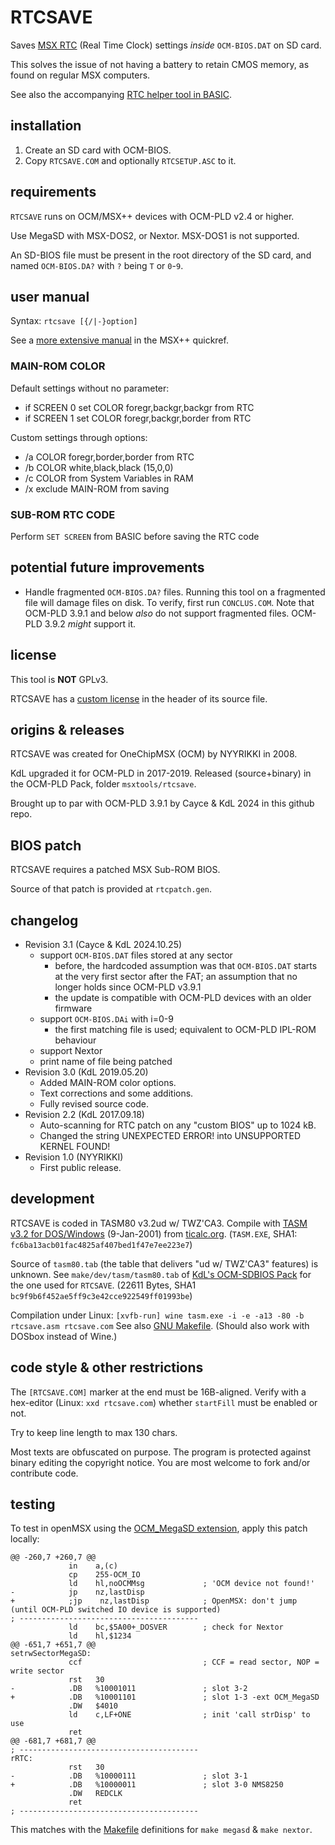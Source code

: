 # RTCSAVE

Saves [MSX RTC](https://www.msx.org/wiki/Real_Time_Clock_Programming) (Real Time Clock) settings _inside_ `OCM-BIOS.DAT` on SD card.

This solves the issue of not having a battery to retain CMOS memory, as found on regular MSX computers.

See also the accompanying [RTC helper tool in BASIC](rtcsetup.asc).


## installation
1. Create an SD card with OCM-BIOS.
2. Copy `RTCSAVE.COM` and optionally `RTCSETUP.ASC` to it.


## requirements
`RTCSAVE` runs on OCM/MSX++ devices with OCM-PLD v2.4 or higher.

Use MegaSD with MSX-DOS2, or Nextor.
MSX-DOS1 is not supported.

An SD-BIOS file must be present in the root directory of the SD card, 
and named `OCM-BIOS.DA?` with `?` being `T` or `0`-`9`. 


## user manual
Syntax: `rtcsave [{/|-}option]`

See a [more extensive manual](https://github.com/cayce-msx/msxpp-quick-ref/wiki/Howtos#how-to-save-rtc-data) in the MSX++ quickref.

### MAIN-ROM COLOR
Default settings without no parameter:
* if SCREEN 0  set COLOR foregr,backgr,backgr from RTC
* if SCREEN 1  set COLOR foregr,backgr,border from RTC

Custom settings through options:
* /a  COLOR foregr,border,border from RTC
* /b  COLOR white,black,black (15,0,0)
* /c  COLOR from System Variables in RAM
* /x  exclude MAIN-ROM from saving

### SUB-ROM RTC CODE
Perform `SET SCREEN` from BASIC before saving the RTC code


## potential future improvements
* Handle fragmented `OCM-BIOS.DA?` files.
  Running this tool on a fragmented file will damage files on disk.
  To verify, first run `CONCLUS.COM`.
  Note that OCM-PLD 3.9.1 and below _also_ do not support fragmented files.
  OCM-PLD 3.9.2 _might_ support it.


## license
This tool is **NOT** GPLv3.

RTCSAVE has a [custom license](rtcsave.asm) in the header of its source file.


## origins & releases
RTCSAVE was created for OneChipMSX (OCM) by NYYRIKKI in 2008.

KdL upgraded it for OCM-PLD in 2017-2019.
Released (source+binary) in the OCM-PLD Pack, folder `msxtools/rtcsave`.

Brought up to par with OCM-PLD 3.9.1 by Cayce & KdL 2024 in this github repo.

## BIOS patch
RTCSAVE requires a patched MSX Sub-ROM BIOS.

Source of that patch is provided at `rtcpatch.gen`. 

## changelog
* Revision 3.1 (Cayce & KdL 2024.10.25) 
  * support `OCM-BIOS.DAT` files stored at any sector
    * before, the hardcoded assumption was that `OCM-BIOS.DAT` starts at the very first sector after the FAT; an assumption that no longer holds since OCM-PLD v3.9.1
    * the update is compatible with OCM-PLD devices with an older firmware
  * support `OCM-BIOS.DAi` with i=0-9
    * the first matching file is used; equivalent to OCM-PLD IPL-ROM behaviour
  * support Nextor
  * print name of file being patched
* Revision 3.0 (KdL 2019.05.20)
  * Added MAIN-ROM color options.
  * Text corrections and some additions.
  * Fully revised source code.
* Revision 2.2 (KdL 2017.09.18)
  * Auto-scanning for RTC patch on any "custom BIOS" up to 1024 kB.
  * Changed the string UNEXPECTED ERROR! into UNSUPPORTED KERNEL FOUND!
* Revision 1.0 (NYYRIKKI)
  * First public release.


## development
RTCSAVE is coded in TASM80 v3.2ud w/ TWZ'CA3.
Compile with [TASM v3.2 for DOS/Windows](https://www.ticalc.org/pub/dos/asm/tasm32.zip) (9-Jan-2001) from [ticalc.org](https://www.ticalc.org).
(`TASM.EXE`, SHA1: `fc6ba13acb01fac4825af407bed1f47e7ee223e7`)

Source of `tasm80.tab` (the table that delivers "ud w/ TWZ'CA3" features) is unknown.
See `make/dev/tasm/tasm80.tab` of [KdL's OCM-SDBIOS Pack](https://gnogni.altervista.org/) for the one used for `RTCSAVE`.
(22611 Bytes, SHA1 `bc9f9b6f452ae5ff9c3e42cce922549ff01993be`)

Compilation under Linux: `[xvfb-run] wine tasm.exe -i -e -a13 -80 -b rtcsave.asm rtcsave.com`
See also [GNU Makefile](Makefile).
(Should also work with DOSbox instead of Wine.)


## code style & other restrictions
The `[RTCSAVE.COM]` marker at the end must be 16B-aligned.
Verify with a hex-editor (Linux: `xxd rtcsave.com`) whether `startFill` must be enabled or not.

Try to keep line length to max 130 chars.

Most texts are obfuscated on purpose.
The program is protected against binary editing the copyright notice.
You are most welcome to fork and/or contribute code.


## testing
To test in openMSX using the [OCM_MegaSD extension](../OpenMSX-MegaSD-extension/readme.md), apply this patch locally:
```
@@ -260,7 +260,7 @@
             in    a,(c)
             cp    255-OCM_IO
             ld    hl,noOCMMsg             ; 'OCM device not found!'
-            jp    nz,lastDisp
+            ;jp    nz,lastDisp            ; OpenMSX: don't jump (until OCM-PLD switched IO device is supported)
; ----------------------------------------
             ld    bc,$5A00+_DOSVER        ; check for Nextor
             ld    hl,$1234
@@ -651,7 +651,7 @@
setrwSectorMegaSD:
             ccf                           ; CCF = read sector, NOP = write sector
             rst   30
-            .DB   %10001011               ; slot 3-2
+            .DB   %10001101               ; slot 1-3 -ext OCM_MegaSD
             .DW   $4010
             ld    c,LF+ONE                ; init 'call strDisp' to use
             ret
@@ -681,7 +681,7 @@
; ----------------------------------------
rRTC:
             rst   30
-            .DB   %10000111               ; slot 3-1
+            .DB   %10000011               ; slot 3-0 NMS8250
             .DW   REDCLK
             ret
; ----------------------------------------
```
This matches with the [Makefile](Makefile) definitions for `make megasd` & `make nextor`.
